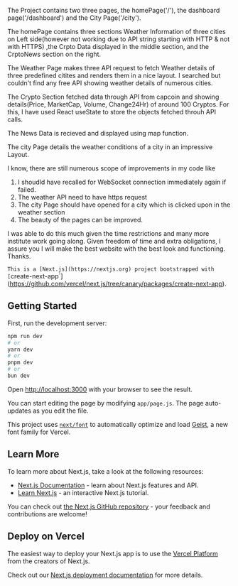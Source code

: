 The Project contains two three pages, the homePage('/'), the dashboard page('/dashboard') and the City Page('/city'). 

The homePage contains three sections  Weather Information of three cities on Left side(however not working due to API string starting with HTTP & not with HTTPS) ,the Crpto Data displayed in the middle section, and the CrptoNews section on the right.

The Weather Page makes three API request to fetch Weather details of three predefined citites and renders them in a nice layout. I searched but couldn't find any free API showing weather details of numerous cities.

The Crypto Section fetched data through API from capcoin and showing details(Price, MarketCap, Volume, Change24Hr) of around 100 Cryptos. 
For this, I have used React useState to store the objects fetched throuh API calls.

The News Data is recieved and displayed using map function.

The city Page details the weather conditions of a city in an impressive Layout.

I know, there are still numerous scope of improvements in my code like
1) I shoudld have recalled for WebSocket connection immediately again if failed.
2) The weather API need to have https request
3) The city Page should have opened for a city which is clicked upon in the weather section
4) The beauty of the pages can be improved.

I was able to do this much given the time restrictions and many more institute work going along. Given freedom of time and extra obligations, I assure you I will make the best website with the best look and functioning.
Thanks.
   


`This is a [Next.js](https://nextjs.org) project bootstrapped with [`create-next-app`](https://github.com/vercel/next.js/tree/canary/packages/create-next-app).

## Getting Started

First, run the development server:

```bash
npm run dev
# or
yarn dev
# or
pnpm dev
# or
bun dev
```

Open [http://localhost:3000](http://localhost:3000) with your browser to see the result.

You can start editing the page by modifying `app/page.js`. The page auto-updates as you edit the file.

This project uses [`next/font`](https://nextjs.org/docs/app/building-your-application/optimizing/fonts) to automatically optimize and load [Geist](https://vercel.com/font), a new font family for Vercel.

## Learn More

To learn more about Next.js, take a look at the following resources:

- [Next.js Documentation](https://nextjs.org/docs) - learn about Next.js features and API.
- [Learn Next.js](https://nextjs.org/learn) - an interactive Next.js tutorial.

You can check out [the Next.js GitHub repository](https://github.com/vercel/next.js) - your feedback and contributions are welcome!

## Deploy on Vercel

The easiest way to deploy your Next.js app is to use the [Vercel Platform](https://vercel.com/new?utm_medium=default-template&filter=next.js&utm_source=create-next-app&utm_campaign=create-next-app-readme) from the creators of Next.js.

Check out our [Next.js deployment documentation](https://nextjs.org/docs/app/building-your-application/deploying) for more details.


